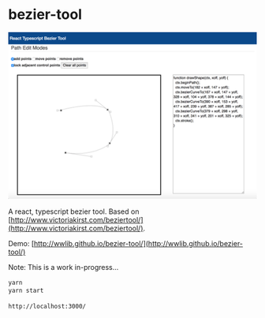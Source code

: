 # bezier-tool

![bezier-tool](./static/assets/bezier-tool.png)


A react, typescript bezier tool. Based on [http://www.victoriakirst.com/beziertool/](http://www.victoriakirst.com/beziertool/).

Demo: [http://wwlib.github.io/bezier-tool/](http://wwlib.github.io/bezier-tool/)  

Note: This is a work in-progress...

```
yarn
yarn start

http://localhost:3000/
```
